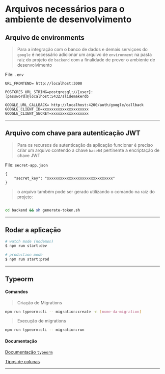 # Arquivos necessários para o ambiente de desenvolvimento
## Arquivo de environments 

> Para a integração com o banco de dados
> e demais serviçoes do `google`
> é necessário adicionar um arquivo de `environment` na pasta
> raiz do projeto de `backend` com a finalidade de prover
> o ambiente de desenvolvimento

File: `.env`

```
URL_FRONTEND= http://localhost:3000

POSTGRES_URL_STRING=postgresql://[user]:[password]@localhost:5432/slidemakerdb

GOOGLE_URL_CALLBACK= http://localhost:4200/auth/google/callback
GOOGLE_CLIENT_ID=xxxxxxxxxxxxxxxxxxxxx
GOOGLE_CLIENT_SECRET=xxxxxxxxxxxxxxxxx
```

---

## Arquivo com chave para autenticação JWT

> Para os recursos de autenticação da aplicação funcionar
> é preciso criar um arquivo contendo a chave `base64` pertinente
> a encriptação de chave JWT 

File: `secret-app.json`

```
{
    "secret_key": "xxxxxxxxxxxxxxxxxxxxxxxxxxxxxx"
}
```

> o arquivo também pode ser gerado utilizando o 
> comando na raiz do projeto:

```sh

cd backend && sh generate-token.sh

```
---

## Rodar a aplicação

```bash
# watch mode (nodemon)
$ npm run start:dev

# production mode
$ npm run start:prod
```
---

## Typeorm
#### Comandos
> Criação de Migrations

```sh
npm run typeorm:cli -- migration:create -n [nome-da-migration]
```

> Execução de migrations

```sh
npm run typeorm:cli -- migration:run
```
#### Documentação
[Documentação `typeorm`](https://github.com/typeorm/typeorm/blob/master/src/driver/types/ColumnTypes.ts)

[Tipos de colunas](https://github.com/typeorm/typeorm/blob/master/src/driver/types/ColumnTypes.ts)

---


